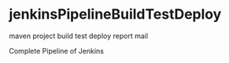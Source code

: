 # jenkinsPipelineBuildTestDeploy
maven project build test deploy report mail

Complete Pipeline of Jenkins
